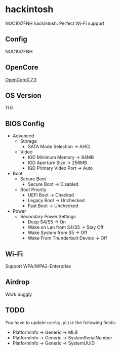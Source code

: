 # hackintosh
NUC10i7FNH hackintosh. Perfect Wi-Fi support

## Config 
NUC10i7FNH

## OpenCore
[OpenCore0.7.3](https://github.com/acidanthera/OpenCorePkg)

## OS Version
11.6

## BIOS Config
- Advanced
	- Storage
		- SATA Mode Selection -> AHCI
	- Video
		- IGD Minimum Memory -> 64MB
		- IGD Aperture Size -> 256MB
		- IGD Primary Video Port -> Auto
- Boot
	- Secure Boot
		- Secure Boot -> Disabled
	- Boot Priority
		- UEFI Boot -> Checked
		- Legacy Boot -> Unchecked
		- Fast Boot -> Unchecked
- Power
	- Secondary Power Settings
		- Deep S4/S5 -> On
		- Wake on Lan from S4/S5 -> Stay Off
		- Wake System from S5 -> Off
		- Wake From Thunderbolt Device -> Off

## Wi-Fi
Support WPA/WPA2-Enterprise

## Airdrop
Work buggly

## TODO
You have to update `config.plist` the following fields:
- PlatformInfo -> Generic -> MLB
- PlatformInfo -> Generic -> SystemSerialNumber
- PlatformInfo -> Generic -> SystemUUID

